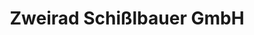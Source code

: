 ---
title: "Zweirad Schißlbauer GmbH"
url: /neumarkt-in-der-oberpfalz/zweirad-schisslbauer-gmbh/
shop: Motorrad
---